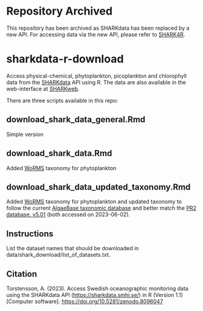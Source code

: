 # Repository Archived

This repository has been archived as SHARKdata has been replaced by a new API. For accessing data via the new API, please refer to [SHARK4R](https://github.com/sharksmhi/SHARK4R).


# sharkdata-r-download
Access physical-chemical, phytoplankton, picoplankton and chlorophyll data from the [SHARKdata](https://sharkdata.smhi.se/) API using R. The data are also available in the web-interface at [SHARKweb](https://sharkweb.smhi.se/hamta-data/).

There are three scripts available in this repo:

## download_shark_data_general.Rmd 
Simple version

## download_shark_data.Rmd
Added [WoRMS](https://www.marinespecies.org/) taxonomy for phytoplankton

## download_shark_data_updated_taxonomy.Rmd
Added [WoRMS](https://www.marinespecies.org/) taxonomy for phytoplankton and updated taxonomy to follow the current [AlgaeBase taxonomic database](https://www.algaebase.org/) and better match the [PR2 database, v5.01](https://pr2-database.org/) (both accessed on 2023-06-02).

## Instructions

List the dataset names that should be downloaded in data/shark_download/list_of_datasets.txt.

## Citation
Torstensson, A. (2023). Access Swedish oceanographic monitoring data using the SHARKdata API (https://sharkdata.smhi.se/) in R (Version 1.1) [Computer software]. https://doi.org/10.5281/zenodo.8096047
